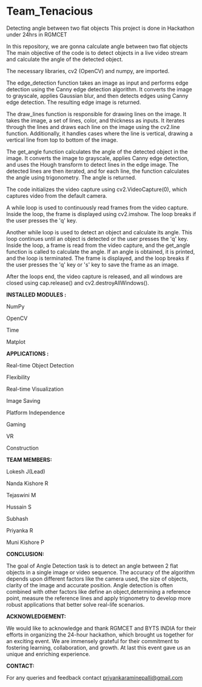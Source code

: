 # Team_Tenacious
Detecting angle between two flat objects
This project is done in Hackathon under 24hrs in RGMCET

In this repository, we are gonna calculate angle between two flat objects The main objective of the code is to detect objects in a live video stream and calculate the angle of the detected object.

The necessary libraries, cv2 (OpenCV) and numpy, are imported.

The edge_detection function takes an image as input and performs edge detection using the Canny edge detection algorithm. It converts the image to grayscale, applies Gaussian blur, and then detects edges using Canny edge detection. The resulting edge image is returned.

The draw_lines function is responsible for drawing lines on the image. It takes the image, a set of lines, color, and thickness as inputs. It iterates through the lines and draws each line on the image using the cv2.line function. Additionally, it handles cases where the line is vertical, drawing a vertical line from top to bottom of the image.

The get_angle function calculates the angle of the detected object in the image. It converts the image to grayscale, applies Canny edge detection, and uses the Hough transform to detect lines in the edge image. The detected lines are then iterated, and for each line, the function calculates the angle using trigonometry. The angle is returned.

The code initializes the video capture using cv2.VideoCapture(0), which captures video from the default camera.

A while loop is used to continuously read frames from the video capture. Inside the loop, the frame is displayed using cv2.imshow. The loop breaks if the user presses the 'q' key.

Another while loop is used to detect an object and calculate its angle. This loop continues until an object is detected or the user presses the 'q' key. Inside the loop, a frame is read from the video capture, and the get_angle function is called to calculate the angle. If an angle is obtained, it is printed, and the loop is terminated. The frame is displayed, and the loop breaks if the user presses the 'q' key or 's' key to save the frame as an image.

After the loops end, the video capture is released, and all windows are closed using cap.release() and cv2.destroyAllWindows().

**INSTALLED MODULES :**

NumPy

OpenCV

Time

Matplot

**APPLICATIONS :**


Real-time Object Detection

Flexibility

Real-time Visualization

Image Saving

Platform Independence

Gaming

VR

Construction


**TEAM MEMBERS:**


Lokesh J(Lead)

Nanda Kishore R

Tejaswini M

Hussain S

Subhash

Priyanka R

Muni Kishore P


**CONCLUSION:**


The goal of Angle Detection task is to detect an angle between 2 flat objects in a single image or video sequence. The accuracy of the algorithm depends upon different factors like the camera used, the size of objects, clarity of the image and accurate position. Angle detection is often combined with other factors like define an object,determining a reference point, measure the reference lines and apply trignometry to develop more robust applications that better solve real-life scenarios.

**ACKNOWLEDGEMENT:**

We would like to acknowledge and thank RGMCET and BYTS INDIA for their efforts in organizing the 24-hour hackathon, which brought us together for an exciting event. We are immensely grateful for their commitment to fostering learning, collaboration, and growth. At last this event gave us an unique and enriching experience.


**CONTACT:**

 
For any queries and feedback contact
priyankaraminepalli@gmail.com
